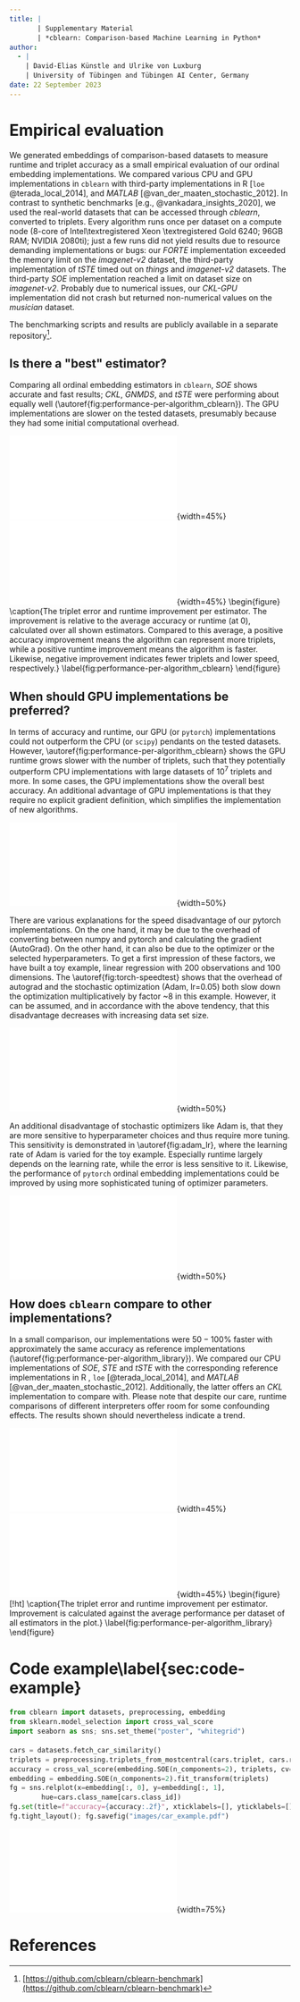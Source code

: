 ```yaml
---
title: |
       | Supplementary Material
       | *cblearn: Comparison-based Machine Learning in Python*
author:
  - |
    | David-Elias Künstle and Ulrike von Luxburg
    | University of Tübingen and Tübingen AI Center, Germany
date: 22 September 2023
---
```


# Empirical evaluation

We generated embeddings of comparison-based datasets to measure runtime and triplet accuracy as a small empirical evaluation of our ordinal embedding implementations.
We compared various CPU and GPU implementations in `cblearn` with third-party implementations in R [`loe` @terada_local_2014], and *MATLAB* [@van_der_maaten_stochastic_2012].
In contrast to synthetic benchmarks [e.g., @vankadara_insights_2020], we used the real-world datasets
that can be accessed through *cblearn*, converted to triplets.
Every algorithm runs once per dataset on a compute node (8-core of Intel\textregistered Xeon \textregistered Gold 6240; 96GB RAM; NVIDIA 2080ti); just a few runs did not yield results due to resource demanding implementations or bugs: our *FORTE* implementation exceeded the memory limit on the *imagenet-v2* dataset, the third-party implementation of *tSTE* timed out on *things* and *imagenet-v2* datasets. The third-party *SOE* implementation reached a limit on dataset size on *imagenet-v2*. Probably due to numerical issues, our *CKL-GPU* implementation did not crash but returned non-numerical values on the *musician* dataset.

The benchmarking scripts and results are publicly available in a separate repository[^1].

[^1]: [https://github.com/cblearn/cblearn-benchmark](https://github.com/cblearn/cblearn-benchmark)

## Is there a "best" estimator?


Comparing all ordinal embedding estimators in `cblearn`, *SOE* shows accurate and fast results; *CKL*, *GNMDS*, and *tSTE* were performing about equally well (\autoref{fig:performance-per-algorithm_cblearn}).
The GPU implementations are slower on the tested datasets, presumably because they had some initial computational overhead.

![\label{fig:deltaerror-per-algorithm_cblearn-all}](./images/deltaerror-per-algorithm_cblearn-all.pdf){width=45%}
![\label{fig:deltatime-per-algorithm_cblearn-all}](images/deltatime-per-algorithm_cblearn-all.pdf){width=45%}
\begin{figure}
\caption{The triplet error and runtime improvement per estimator. The improvement is relative to the average accuracy or runtime (at 0), calculated over all shown estimators. Compared to this average, a positive accuracy improvement means the algorithm can represent more triplets, while a positive runtime improvement means the algorithm is faster. Likewise, negative improvement indicates fewer triplets and lower speed, respectively.}
    \label{fig:performance-per-algorithm_cblearn}
\end{figure}

## When should GPU implementations be preferred?

In terms of accuracy and runtime, our GPU (or `pytorch`) implementations could not outperform the CPU (or `scipy`) pendants on the tested datasets. However, \autoref{fig:performance-per-algorithm_cblearn} shows the GPU runtime grows slower with the number of triplets, such that they potentially outperform CPU implementations with large datasets of $10^7$ triplets and more. In some cases, the GPU implementations show the overall best accuracy.
An additional advantage of GPU implementations is that they require no explicit gradient definition, which simplifies the implementation of new algorithms.

![The runtime increases almost linearly with the number of triplets. However, GPU implementations have a flatter slope and thus can compensate for the initial time overhead on large datasets.
    \label{fig:time-per-triplets_gpu}](images/time-per-triplets_gpu.pdf){width=50%}

There are various explanations for the speed disadvantage of our pytorch implementations. On the one hand, it may be due to the overhead of converting between numpy and pytorch and calculating the gradient (AutoGrad). On the other hand, it can also be due to the optimizer or the selected hyperparameters. 
To get a first impression of these factors, we have built a toy example, linear regression with 200 observations and 100 dimensions. The \autoref{fig:torch-speedtest} shows that the overhead of autograd and the stochastic optimization (Adam, lr=0.05) both slow down the optimization multiplicatively by factor ~8 in this example. However, it can be assumed, and in accordance with the above tendency, that this disadvantage decreases with increasing data set size. 

![The runtime and error for different optimization methods in a toy example.\label{fig:torch-speedtest}](
    images/torch_speedtest.pdf
){width=50%}

An additional disadvantage of stochastic optimizers like Adam is, that they are more sensitive to hyperparameter choices and thus require more tuning. This sensitivity is demonstrated in \autoref{fig:adam_lr}, where the learning rate of Adam is varied for the toy example. Especially runtime largely depends on the learning rate, while the error is less sensitive to it. Likewise, the performance of `pytorch` ordinal embedding implementations could be improved by using more sophisticated tuning of optimizer parameters.


![The runtime and error for different learning rates of the Adam optimizer in a toy example.\label{fig:adam_lr}](
    images/adam_lr.pdf
){width=50%}

## How does `cblearn` compare to other implementations?

In a small comparison, our implementations were $50-100\%$ faster with approximately the same accuracy as reference implementations (\autoref{fig:performance-per-algorithm_library}).
We compared our CPU implementations of *SOE*, *STE*
and *tSTE* with the corresponding reference implementations in R , `loe` [@terada_local_2014], and *MATLAB* [@van_der_maaten_stochastic_2012]. Additionally, the latter offers an *CKL* implementation to compare with.
Please note that despite our care, runtime comparisons of different interpreters offer room for some confounding effects.
The results shown should nevertheless indicate a trend.

![\label{fig:deltaerror-per-algorithm_library}](./images/deltaerror-per-algorithm_library.pdf){width=45%}
![\label{fig:deltatime-per-algorithm_library}](images/deltatime-per-algorithm_library.pdf){width=45%}
\begin{figure}[!ht]
    \caption{The triplet error and runtime improvement per estimator. Improvement
    is calculated against the average performance per dataset of all estimators in the plot.}
    \label{fig:performance-per-algorithm_library}
\end{figure}


# Code example\label{sec:code-example}

```Python
from cblearn import datasets, preprocessing, embedding
from sklearn.model_selection import cross_val_score
import seaborn as sns; sns.set_theme("poster", "whitegrid")

cars = datasets.fetch_car_similarity()
triplets = preprocessing.triplets_from_mostcentral(cars.triplet, cars.response)
accuracy = cross_val_score(embedding.SOE(n_components=2), triplets, cv=5).mean()
embedding = embedding.SOE(n_components=2).fit_transform(triplets)
fg = sns.relplot(x=embedding[:, 0], y=embedding[:, 1],
        hue=cars.class_name[cars.class_id])
fg.set(title=f"accuracy={accuracy:.2f}", xticklabels=[], yticklabels=[])
fg.tight_layout(); fg.savefig("images/car_example.pdf")
```
![](images/car_example.pdf){width=75%}

# References
